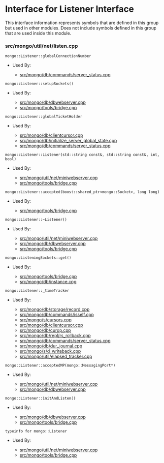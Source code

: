 
# Interface for Listener Interface
This interface information represents symbols that are defined in this group but used in other modules.  Does not include symbols defined in this group that are used inside this module.

### src/mongo/util/net/listen.cpp

<div></div>

    mongo::Listener::globalConnectionNumber

- Used By:

    - [src/mongo/db/commands/server\_status.cpp](../../../../queries/database\_commands)

<div></div>

    mongo::Listener::setupSockets()

- Used By:

    - [src/mongo/db/dbwebserver.cpp](../../../../network/web\_server)
    - [src/mongo/tools/bridge.cpp](../../../../tools/tools)

<div></div>

    mongo::Listener::globalTicketHolder

- Used By:

    - [src/mongo/db/clientcursor.cpp](../../../../queries/client\_and\_operation\_tracking)
    - [src/mongo/db/initialize\_server\_global\_state.cpp](../../../../process\_management/startup\_initialization)
    - [src/mongo/db/commands/server\_status.cpp](../../../../queries/database\_commands)

<div></div>

    mongo::Listener::Listener(std::string const&, std::string const&, int, bool)

- Used By:

    - [src/mongo/util/net/miniwebserver.cpp](../../../../network/web\_server)
    - [src/mongo/tools/bridge.cpp](../../../../tools/tools)

<div></div>

    mongo::Listener::accepted(boost::shared_ptr<mongo::Socket>, long long)

- Used By:

    - [src/mongo/tools/bridge.cpp](../../../../tools/tools)

<div></div>

    mongo::Listener::~Listener()

- Used By:

    - [src/mongo/util/net/miniwebserver.cpp](../../../../network/web\_server)
    - [src/mongo/db/dbwebserver.cpp](../../../../network/web\_server)
    - [src/mongo/tools/bridge.cpp](../../../../tools/tools)

<div></div>

    mongo::ListeningSockets::get()

- Used By:

    - [src/mongo/tools/bridge.cpp](../../../../tools/tools)
    - [src/mongo/db/instance.cpp](../../../../storage/storage\_layer\_structure)

<div></div>

    mongo::Listener::_timeTracker

- Used By:

    - [src/mongo/db/storage/record.cpp](../../../../storage/storage\_layer\_structure)
    - [src/mongo/db/commands/isself.cpp](../../../../queries/database\_commands)
    - [src/mongo/s/cursors.cpp](../../../../sharding/routing)
    - [src/mongo/db/clientcursor.cpp](../../../../queries/client\_and\_operation\_tracking)
    - [src/mongo/db/curop.cpp](../../../../queries/client\_and\_operation\_tracking)
    - [src/mongo/db/repl/rs\_rollback.cpp](../../../../replication/data\_sync)
    - [src/mongo/db/commands/server\_status.cpp](../../../../queries/database\_commands)
    - [src/mongo/db/dur\_journal.cpp](../../../../storage/journaling)
    - [src/mongo/s/d\_writeback.cpp](../../../../sharding/writeback\_listener)
    - [src/mongo/util/elapsed\_tracker.cpp](../../../../utilities/utilities)

<div></div>

    mongo::Listener::acceptedMP(mongo::MessagingPort*)

- Used By:

    - [src/mongo/util/net/miniwebserver.cpp](../../../../network/web\_server)
    - [src/mongo/db/dbwebserver.cpp](../../../../network/web\_server)

<div></div>

    mongo::Listener::initAndListen()

- Used By:

    - [src/mongo/db/dbwebserver.cpp](../../../../network/web\_server)
    - [src/mongo/tools/bridge.cpp](../../../../tools/tools)

<div></div>

    typeinfo for mongo::Listener

- Used By:

    - [src/mongo/util/net/miniwebserver.cpp](../../../../network/web\_server)
    - [src/mongo/tools/bridge.cpp](../../../../tools/tools)
